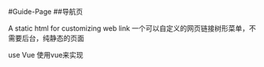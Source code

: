 #Guide-Page
##导航页

A static html for customizing web link
一个可以自定义的网页链接树形菜单，不需要后台，纯静态的页面

use Vue
使用vue来实现
